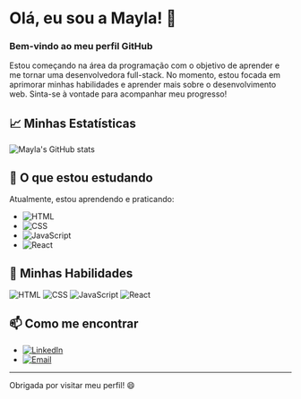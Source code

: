 # Olá, eu sou a Mayla! 👋

### Bem-vindo ao meu perfil GitHub

Estou começando na área da programação com o objetivo de aprender e me tornar uma desenvolvedora full-stack. No momento, estou focada em aprimorar minhas habilidades e aprender mais sobre o desenvolvimento web. Sinta-se à vontade para acompanhar meu progresso!

## 📈 Minhas Estatísticas

![Mayla's GitHub stats](https://github-readme-stats.vercel.app/api?username=seuusuario&show_icons=true&theme=radical)

## 🌱 O que estou estudando

Atualmente, estou aprendendo e praticando:

- ![HTML](https://img.shields.io/badge/HTML-E34F26?style=for-the-badge&logo=html5&logoColor=white)
- ![CSS](https://img.shields.io/badge/CSS-1572B6?style=for-the-badge&logo=css3&logoColor=white)
- ![JavaScript](https://img.shields.io/badge/JavaScript-F7DF1E?style=for-the-badge&logo=javascript&logoColor=black)
- ![React](https://img.shields.io/badge/React-61DAFB?style=for-the-badge&logo=react&logoColor=black)

## 💼 Minhas Habilidades

![HTML](https://img.shields.io/badge/HTML-E34F26?style=for-the-badge&logo=html5&logoColor=white)
![CSS](https://img.shields.io/badge/CSS-1572B6?style=for-the-badge&logo=css3&logoColor=white)
![JavaScript](https://img.shields.io/badge/JavaScript-F7DF1E?style=for-the-badge&logo=javascript&logoColor=black)
![React](https://img.shields.io/badge/React-61DAFB?style=for-the-badge&logo=react&logoColor=black)

## 📫 Como me encontrar

- [![LinkedIn](https://img.shields.io/badge/LinkedIn-blue?style=for-the-badge&logo=linkedin)](https://www.linkedin.com/in/leandra-mayla/)
- [![Email](https://img.shields.io/badge/Email-D14836?style=for-the-badge&logo=gmail&logoColor=white)](mailto:leandraamayla@gmail.com)

---

Obrigada por visitar meu perfil! 😄

